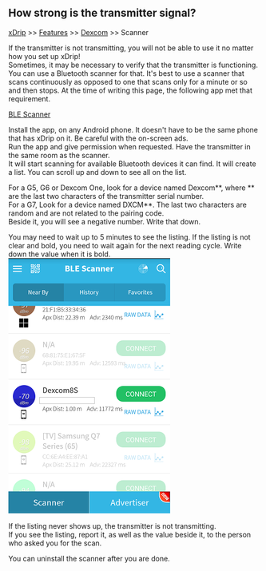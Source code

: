 ## How strong is the transmitter signal?
[xDrip](../README.md) >> [Features](Features_page.md) >> [Dexcom](./Dexcom_page.md) >> Scanner  
  
If the transmitter is not transmitting, you will not be able to use it no matter how you set up xDrip!  
Sometimes, it may be necessary to verify that the transmitter is functioning.  You can use a Bluetooth scanner for that.  It's best to use a scanner that scans continuously as opposed to one that scans only for a minute or so and then stops.  At the time of writing this page, the following app met that requirement.  

[BLE Scanner](https://play.google.com/store/apps/details?id=com.macdom.ble.blescanner)  

Install the app, on any Android phone.  It doesn't have to be the same phone that has xDrip on it.  Be careful with the on-screen ads.  
Run the app and give permission when requested.  Have the transmitter in the same room as the scanner.  
It will start scanning for available Bluetooth devices it can find.  It will create a list.  You can scroll up and down to see all on the list.  
  
For a G5, G6 or Dexcom One, look for a device named Dexcom\*\*, where \*\* are the last two characters of the transmitter serial number.  
For a G7, Look for a device named DXCM\*\*.  The last two characters are random and are not related to the pairing code.  
Beside it, you will see a negative number.  Write that down.  
  
You may need to wait up to 5 minutes to see the listing.  If the listing is not clear and bold, you need to wait again for the next reading cycle.  Write down the value when it is bold.  
![](./images/ble_scanner.png)  

If the listing never shows up, the transmitter is not transmitting.  
If you see the listing, report it, as well as the value beside it, to the person who asked you for the scan.  

You can uninstall the scanner after you are done.  
